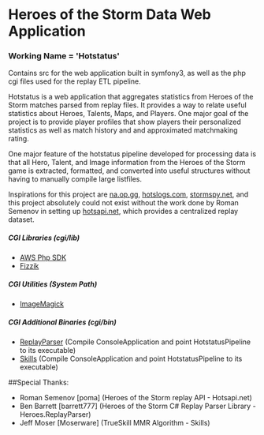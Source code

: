 # Heroes of the Storm Data Web Application
### Working Name = 'Hotstatus'

Contains src for the web application built in symfony3, as well as the php cgi files used for the replay ETL pipeline.

Hotstatus is a web application that aggregates statistics from Heroes of the Storm matches
parsed from replay files. It provides a way to relate useful statistics about Heroes, Talents, Maps, and Players. One major
goal of the project is to provide player profiles that show players their personalized
statistics as well as match history and and approximated matchmaking rating.

One major feature of the hotstatus pipeline developed for processing data is that all Hero, Talent, and Image information
from the Heroes of the Storm game is extracted, formatted, and converted into useful structures without having to manually compile large listfiles.

Inspirations for this project are [na.op.gg](na.op.gg), [hotslogs.com](www.hotslogs.com), [stormspy.net](www.stormspy.net), and this project absolutely
could not exist without the work done by Roman Semenov in setting up [hotsapi.net](http://www.hotsapi.net), which provides a centralized
replay dataset.

##### CGI Libraries (cgi/lib)
- [AWS Php SDK](https://aws.amazon.com/sdk-for-php/)
- [Fizzik](https://github.com/maximtiourin/Fizzik)

##### CGI Utilities (System Path)
- [ImageMagick](https://www.imagemagick.org/script/index.php)

##### CGI Additional Binaries (cgi/bin)
- [ReplayParser](https://github.com/maximtiourin/Heroes.ReplayParser) (Compile ConsoleApplication and point HotstatusPipeline to its executable)
- [Skills](https://github.com/maximtiourin/Skills) (Compile ConsoleApplication and point HotstatusPipeline to its executable)

##Special Thanks:
- Roman Semenov [poma] (Heroes of the Storm replay API - Hotsapi.net)
- Ben Barrett [barrett777] (Heroes of the Storm C# Replay Parser Library - Heroes.ReplayParser)
- Jeff Moser [Moserware] (TrueSkill MMR Algorithm - Skills)
